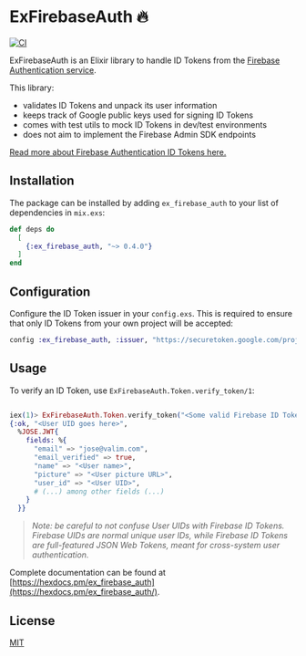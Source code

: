 # ExFirebaseAuth 🔥

[![CI](https://github.com/Nickforall/ExFirebaseAuth/actions/workflows/elixir.yml/badge.svg)](https://github.com/Nickforall/ExFirebaseAuth/actions/workflows/elixir.yml)

ExFirebaseAuth is an Elixir library to handle ID Tokens from the [Firebase Authentication service](https://firebase.google.com/products/auth).

This library:

- validates ID Tokens and unpack its user information
- keeps track of Google public keys used for signing ID Tokens
- comes with test utils to mock ID Tokens in dev/test environments
- does not aim to implement the Firebase Admin SDK endpoints

[Read more about Firebase Authentication ID Tokens here.](https://firebase.google.com/docs/auth/admin/verify-id-tokens)

## Installation

The package can be installed by adding `ex_firebase_auth` to your list of dependencies in `mix.exs`:

```elixir
def deps do
  [
    {:ex_firebase_auth, "~> 0.4.0"}
  ]
end
```

## Configuration

Configure the ID Token issuer in your `config.exs`. This is required to ensure that only ID Tokens from your own project will be accepted:

```elixir
config :ex_firebase_auth, :issuer, "https://securetoken.google.com/project-123abc"
```

## Usage

To verify an ID Token, use `ExFirebaseAuth.Token.verify_token/1`:

```elixir

iex(1)> ExFirebaseAuth.Token.verify_token("<Some valid Firebase ID Token goes here>")
{:ok, "<User UID goes here>",
  %JOSE.JWT{
    fields: %{
      "email" => "jose@valim.com",
      "email_verified" => true,
      "name" => "<User name>",
      "picture" => "<User picture URL>",
      "user_id" => "<User UID>",
      # (...) among other fields (...)
    }
  }}
```

> _Note: be careful to not confuse User UIDs with Firebase ID Tokens. Firebase UIDs are normal unique user IDs, while Firebase ID Tokens are full-featured JSON Web Tokens, meant for cross-system user authentication._

Complete documentation can be found at [https://hexdocs.pm/ex_firebase_auth](https://hexdocs.pm/ex_firebase_auth/).

## License

[MIT](LICENSE)
